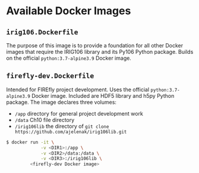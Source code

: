 # Available Docker Images

## `irig106.Dockerfile`

The purpose of this image is to provide a foundation for all other Docker images that require the IRIG106 library and its Py106 Python package. Builds on the official `python:3.7-alpine3.9` Docker image.

## `firefly-dev.Dockerfile`

Intended for FIREfly project development. Uses the official `python:3.7-alpine3.9` Docker image. Included are HDF5 library and h5py Python package. The image declares three volumes:

* `/app` directory for general project development work
* `/data` Ch10 file directory
* `/irig106lib` the directory of `git clone https://github.com/ajelenak/irig106lib.git`

```bash
$ docker run -it \
             -v <DIR1>:/app \
             -v <DIR2>/data:/data \
             -v <DIR3>:/irig106lib \
         <firefly-dev Docker image>
```
